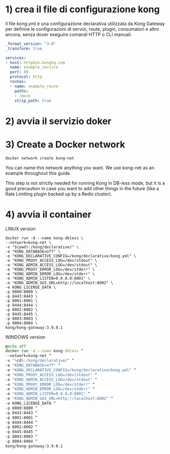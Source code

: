 # 1) crea il file di configurazione kong
Il file kong.yml è una configurazione declarativa utilizzata da Kong Gateway per definire le configurazioni di servizi, route, plugin, consumatori e altro ancora, senza dover eseguire comandi HTTP o CLI manuali.

```yml
_format_version: "3.0"
_transform: true

services:
- host: httpbin.konghq.com
  name: example_service
  port: 80
  protocol: http
  routes:
  - name: example_route
    paths:
    - /mock
    strip_path: true
```

# 2) avvia il servizio doker

# 3) Create a Docker network

```docker network create kong-net```

You can name this network anything you want. We use kong-net as an example throughout this guide.

This step is not strictly needed for running Kong in DB-less mode, but it is a good precaution in case you want to add other things in the future (like a Rate Limiting plugin backed up by a Redis cluster).

# 4) avvia il container

LINUX version

```
docker run -d --name kong-dbless \
--network=kong-net \
-v "$(pwd):/kong/declarative/" \
-e "KONG_DATABASE=off" \
-e "KONG_DECLARATIVE_CONFIG=/kong/declarative/kong.yml" \
-e "KONG_PROXY_ACCESS_LOG=/dev/stdout" \
-e "KONG_ADMIN_ACCESS_LOG=/dev/stdout" \
-e "KONG_PROXY_ERROR_LOG=/dev/stderr" \
-e "KONG_ADMIN_ERROR_LOG=/dev/stderr" \
-e "KONG_ADMIN_LISTEN=0.0.0.0:8001" \
-e "KONG_ADMIN_GUI_URL=http://localhost:8002" \
-e KONG_LICENSE_DATA \
-p 8000:8000 \
-p 8443:8443 \
-p 8001:8001 \
-p 8444:8444 \
-p 8002:8002 \
-p 8445:8445 \
-p 8003:8003 \
-p 8004:8004 \
kong/kong-gateway:3.9.0.1
```

WINDOWS version

```bat
@echo off
docker run -d --name kong-dbless ^
--network=kong-net ^
-v "%cd%:/kong/declarative/" ^
-e "KONG_DATABASE=off" ^
-e "KONG_DECLARATIVE_CONFIG=/kong/declarative/kong.yml" ^
-e "KONG_PROXY_ACCESS_LOG=/dev/stdout" ^
-e "KONG_ADMIN_ACCESS_LOG=/dev/stdout" ^
-e "KONG_PROXY_ERROR_LOG=/dev/stderr" ^
-e "KONG_ADMIN_ERROR_LOG=/dev/stderr" ^
-e "KONG_ADMIN_LISTEN=0.0.0.0:8001" ^
-e "KONG_ADMIN_GUI_URL=http://localhost:8002" ^
-e KONG_LICENSE_DATA ^
-p 8000:8000 ^
-p 8443:8443 ^
-p 8001:8001 ^
-p 8444:8444 ^
-p 8002:8002 ^
-p 8445:8445 ^
-p 8003:8003 ^
-p 8004:8004 ^
kong/kong-gateway:3.9.0.1
```